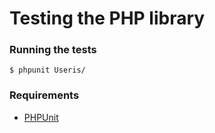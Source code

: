 # Testing the PHP library

### Running the tests

    $ phpunit Useris/

### Requirements

* [PHPUnit](https://github.com/hissezhaut/useris)